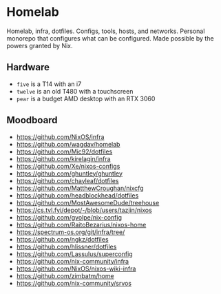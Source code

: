 # Homelab

Homelab, infra, dotfiles. Configs, tools, hosts, and networks.
Personal monorepo that configures what can be configured.
Made possible by the powers granted by Nix.

## Hardware

- `five` is a T14 with an i7
- `twelve` is an old T480 with a touchscreen
- `pear` is a budget AMD desktop with an RTX 3060

## Moodboard

- https://github.com/NixOS/infra
- https://github.com/wagdav/homelab
- https://github.com/Mic92/dotfiles
- https://github.com/kirelagin/infra
- https://github.com/Xe/nixos-configs
- https://github.com/ghuntley/ghuntley
- https://github.com/chayleaf/dotfiles
- https://github.com/MatthewCroughan/nixcfg
- https://github.com/headblockhead/dotfiles
- https://github.com/MostAwesomeDude/treehouse
- https://cs.tvl.fyi/depot/-/blob/users/tazjin/nixos
- https://github.com/gvolpe/nix-config
- https://github.com/RaitoBezarius/nixos-home
- https://spectrum-os.org/git/infra/tree/
- https://github.com/ngkz/dotfiles
- https://github.com/hlissner/dotfiles
- https://github.com/Lassulus/superconfig
- https://github.com/nix-community/infra
- https://github.com/NixOS/nixos-wiki-infra
- https://github.com/zimbatm/home
- https://github.com/nix-community/srvos

